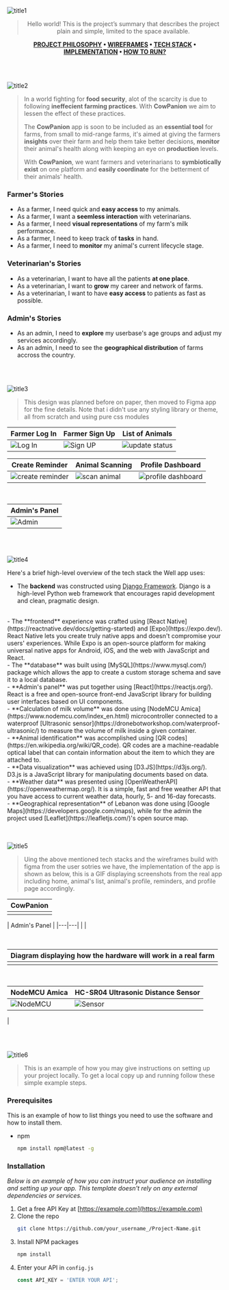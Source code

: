 ![title1](https://user-images.githubusercontent.com/105279237/182939104-ffcb321e-023f-4c1f-8758-17e53bae7f77.svg)


<div align="center">

> Hello world! This is the project’s summary that describes the project plain and simple, limited to the space available. 

**[PROJECT PHILOSOPHY](#In-a-world) • [WIREFRAMES](#) • [TECH STACK](#) • [IMPLEMENTATION](#) • [HOW TO RUN?](#)**

</div>

<br><br>

![title2](https://user-images.githubusercontent.com/105279237/182450471-80b7b409-9d35-4fc1-a3cc-c7b2f9062e73.svg)


> In a world fighting for **food security**, alot of the scarcity is due to following **ineffecient farming practices**. With **CowPanion** we aim to lessen the effect of these practices.
>
> The **CowPanion** app is soon to be included as an **essential tool** for farms, from small to mid-range farms, it's aimed at giving the farmers **insights** over their farm and help them take better decisions, **monitor** their animal's health along with keeping an eye on **production** levels.
> 
> With **CowPanion**, we want farmers and veterinarians to **symbiotically exist** on one platform and **easily coordinate** for the betterment of their animals' health.

### Farmer's Stories
- As a farmer, I need quick and **easy access** to my animals.
- As a farmer, I want a **seemless interaction** with veterinarians.
- As a farmer, I need **visual representations** of my farm's milk performance.
- As a farmer, I need to keep track of **tasks** in hand.
- As a farmer, I need to **monitor** my animal's current lifecycle stage.

### Veterinarian's Stories
- As a veterinarian, I want to have all the patients **at one place**.
- As a veterinarian, I want to **grow** my career and network of farms.
- As a veterinarian, I want to have **easy access** to patients as fast as possible.

### Admin's Stories
- As an admin, I need to **explore** my userbase's age groups and adjust my services accordingly.
- As an admin, I need to see the **geographical distribution** of farms accross the country.

<br><br>

![title3](https://user-images.githubusercontent.com/105279237/182450491-e70cf25a-d1d4-4f5c-9692-396839d92c97.svg)


> This design was planned before on paper, then moved to Figma app for the fine details.
Note that i didn't use any styling library or theme, all from scratch and using pure css modules


| Farmer Log In  | Farmer Sign Up  | List of Animals |
| -----------------| -----| ---|
| ![Log In](https://user-images.githubusercontent.com/105279237/182940019-1e93ccee-422b-4d47-b799-f5179b8a4699.gif) | ![Sign UP](https://user-images.githubusercontent.com/105279237/182940049-17a451cf-372d-4331-a5d8-2af0b9e4895c.gif) | ![update status](https://user-images.githubusercontent.com/105279237/182940128-8404fd32-162f-4cd3-bb0b-b13c4b4c26d1.gif) |


|Create Reminder| Animal Scanning | Profile Dashboard|
|----|----|---|
|  ![create reminder](https://user-images.githubusercontent.com/105279237/182940171-a8f3892d-681d-4d58-b764-919c12ec4cce.gif) | ![scan animal](https://user-images.githubusercontent.com/105279237/182940198-4c700f53-4bad-42aa-98ff-55a1e1738c21.gif)  | ![profile dashboard](https://user-images.githubusercontent.com/105279237/182940240-648e3886-ab3d-4297-a3e6-d477ff4f6612.gif) |

<br>

|Admin's Panel |
|--------------|
|![Admin](https://user-images.githubusercontent.com/105279237/182940303-7186cb22-f6c1-4cb3-9ff8-11113754831c.png) |

<br><br>

![title4](https://user-images.githubusercontent.com/105279237/182450509-8384e315-deef-4bb1-a523-61a3e81a9076.svg)


Here's a brief high-level overview of the tech stack the Well app uses:

- The **backend** was constructed using [Django Framework](https://www.djangoproject.com/). Django is a high-level Python web framework that encourages rapid development and clean, pragmatic design.
<br>
- The **frontend** experience was crafted using [React Native](https://reactnative.dev/docs/getting-started) and [Expo](https://expo.dev/). React Native lets you create truly native apps and doesn't compromise your users' experiences. While Expo is an open-source platform for making universal native apps for Android, iOS, and the web with JavaScript and React.
<br>
- The **database** was built using [MySQL](https://www.mysql.com/) package which allows the app to create a custom storage schema and save it to a local database.
<br>
- **Admin's panel** was put together using [React](https://reactjs.org/). React is a free and open-source front-end JavaScript library for building user interfaces based on UI components.
<br>
- **Calculation of milk volume** was done using [NodeMCU Amica](https://www.nodemcu.com/index_en.html) microcontroller connected to a waterproof [Ultrasonic sensor](https://dronebotworkshop.com/waterproof-ultrasonic/) to measure the volume of milk inside a given container.
<br>
- **Animal identification** was accomplished using [QR codes](https://en.wikipedia.org/wiki/QR_code). QR codes are a machine-readable optical label that can contain information about the item to which they are attached to.
<br>
- **Data visualization** was achieved using [D3.JS](https://d3js.org/). D3.js is a JavaScript library for manipulating documents based on data.
<br>
- **Weather data** was presented using [OpenWeatherAPI](https://openweathermap.org/). It is a simple, fast and free weather API that you have access to current weather data, hourly, 5- and 16-day forecasts.
<br>
- **Geographical representation** of Lebanon was done using [Google Maps](https://developers.google.com/maps), while for the admin the project used [Leaflet](https://leafletjs.com/)'s open source map.

<div>
<br><br>

![title5](https://user-images.githubusercontent.com/105279237/182450544-1a7db30b-a2b0-4fd7-9d87-f9907d2ea791.svg)


> Uing the above mentioned tech stacks and the wireframes build with figma from the user sotries we have, the implementation of the app is shown as below, this is a GIF displaying screenshots from the real app including home, animal's list, animal's profile, reminders, and profile page accordingly.

| CowPanion |
| ------| 
|  |


|  Admin's Panel |
|---|---|
|   |

<br>

|Diagram displaying how the hardware will work in a real farm|
|-----|
||

<br>

|  NodeMCU Amica  | HC-SR04 Ultrasonic Distance Sensor |
|---|---|
|  ![NodeMCU](https://user-images.githubusercontent.com/105279237/182941237-954f452b-7927-4b92-8788-5e433f074f33.jpg) |  ![Sensor](https://user-images.githubusercontent.com/105279237/182941257-33a3b2b1-2793-4e2d-acdf-9ebd5ccd3a77.jpg)
 |



<div>


<br><br>

![title6](https://user-images.githubusercontent.com/105279237/182450571-c9c29231-8f9f-4e1b-8751-4f4e40a6e20d.svg)


> This is an example of how you may give instructions on setting up your project locally.
To get a local copy up and running follow these simple example steps.

### Prerequisites

This is an example of how to list things you need to use the software and how to install them.
* npm
  ```sh
  npm install npm@latest -g
  ```

### Installation

_Below is an example of how you can instruct your audience on installing and setting up your app. This template doesn't rely on any external dependencies or services._

1. Get a free API Key at [https://example.com](https://example.com)
2. Clone the repo
   ```sh
   git clone https://github.com/your_username_/Project-Name.git
   ```
3. Install NPM packages
   ```sh
   npm install
   ```
4. Enter your API in `config.js`
   ```js
   const API_KEY = 'ENTER YOUR API';
   ```


